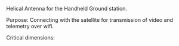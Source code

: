 Helical Antenna for the Handheld Ground station.

Purpose: Connecting with the satellite for transmission of video and telemetry over wifi.

Critical dimensions: